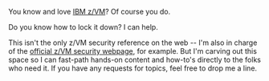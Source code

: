 You know and love [IBM z/VM](https://www.vm.ibm.com)? Of course you do. 

Do you know how to lock it down? I can help.

This isn't the only z/VM security reference on the web -- I'm also in charge of the [official z/VM security webpage](https://www.vm.ibm.com/security/), for example. 
But I'm carving out this space so I can fast-path hands-on content and how-to's directly to the folks who need it.
If you have any requests for topics, feel free to drop me a line.
